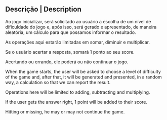 

## Descrição | Description 

Ao jogo inicializar, será solicitado ao usuário a escolha de um nível de
dificuldade do jogo e, após isso, será gerado e apresentado, de maneira aleatória,
um cálculo para que possamos informar o resultado.

As operações aqui estarão limitadas em somar, diminuir e multiplicar.

Se o usuário acertar a resposta, somará 1 ponto ao seu score.

Acertando ou errando, ele poderá ou não continuar o jogo.


When the game starts, the user will be asked to choose a level of
difficulty of the game and, after that, it will be generated and presented, in a random way,
a calculation so that we can report the result.

Operations here will be limited to adding, subtracting and multiplying.

If the user gets the answer right, 1 point will be added to their score.

Hitting or missing, he may or may not continue the game.